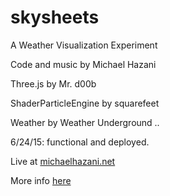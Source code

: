 # skysheets

A Weather Visualization Experiment

Code and music by Michael Hazani

Three.js by Mr. d00b

ShaderParticleEngine by squarefeet

Weather by Weather Underground
..

6/24/15: functional and deployed.

Live at [michaelhazani.net](http://skysheets.michaelhazani.net/ "skysheets deployed")

More info [here](http://michaelhazani.net/post/122358860249/1-skysheets "skysheets on tumblr")

